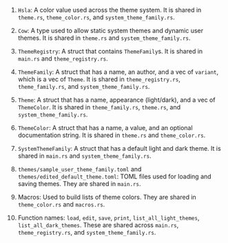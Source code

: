 1. `Hsla`: A color value used across the theme system. It is shared in `theme.rs`, `theme_color.rs`, and `system_theme_family.rs`.

2. `Cow`: A type used to allow static system themes and dynamic user themes. It is shared in `theme.rs` and `system_theme_family.rs`.

3. `ThemeRegistry`: A struct that contains `ThemeFamily`s. It is shared in `main.rs` and `theme_registry.rs`.

4. `ThemeFamily`: A struct that has a name, an author, and a vec of `variant`, which is a vec of `Theme`. It is shared in `theme_registry.rs`, `theme_family.rs`, and `system_theme_family.rs`.

5. `Theme`: A struct that has a name, appearance (light/dark), and a vec of `ThemeColor`. It is shared in `theme_family.rs`, `theme.rs`, and `system_theme_family.rs`.

6. `ThemeColor`: A struct that has a name, a value, and an optional documentation string. It is shared in `theme.rs` and `theme_color.rs`.

7. `SystemThemeFamily`: A struct that has a default light and dark theme. It is shared in `main.rs` and `system_theme_family.rs`.

8. `themes/sample_user_theme_family.toml` and `themes/edited_default_theme.toml`: TOML files used for loading and saving themes. They are shared in `main.rs`.

9. Macros: Used to build lists of theme colors. They are shared in `theme_color.rs` and `macros.rs`.

10. Function names: `load`, `edit`, `save`, `print`, `list_all_light_themes`, `list_all_dark_themes`. These are shared across `main.rs`, `theme_registry.rs`, and `system_theme_family.rs`.